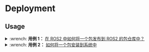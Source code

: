 # Deployment

## Usage

<details>
    <summary>:wrench: <b>用例 1：</b>
        <a href="https://docs.ros.org/en/iron/How-To-Guides/Releasing/Releasing-a-Package.html#">在 ROS2 中如何将一个包发布到 ROS2 的包仓库中？</a>
    </summary>
</details>

<details>
    <summary>:wrench: <b>用例 2：</b>
        <a href="https://answers.ros.org/question/226581/deploying-a-catkin-package/">如何将一个包安装到系统中</a>
    </summary>
</details>